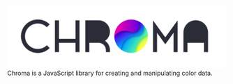 ![Chroma](https://raw.githubusercontent.com/conlanpatrek/chroma/master/gh/chroma.svg)
Chroma is a JavaScript library for creating and manipulating color data.